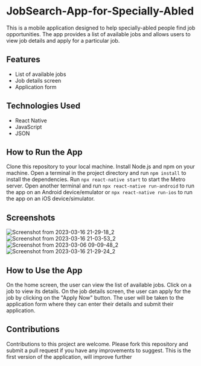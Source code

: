 # JobSearch-App-for-Specially-Abled

This is a mobile application designed to help specially-abled people find job opportunities. The app provides a list of available jobs and allows users to view job details and apply for a particular job.

## Features
* List of available jobs
* Job details screen
* Application form

## Technologies Used
* React Native
* JavaScript
* JSON

## How to Run the App
Clone this repository to your local machine.
Install Node.js and npm on your machine.
Open a terminal in the project directory and run `npm install` to install the dependencies.
Run `npx react-native start` to start the Metro server.
Open another terminal and run `npx react-native run-android` to run the app on an Android device/emulator or `npx react-native run-ios` to run the app on an iOS device/simulator.

## Screenshots
![Screenshot from 2023-03-16 21-29-18_2](https://user-images.githubusercontent.com/126863610/225797582-d207c07a-63e0-4741-89a0-6451aa17ed0f.png)
![Screenshot from 2023-03-16 21-03-53_2](https://user-images.githubusercontent.com/126863610/225797586-389782b0-99ab-452f-ace1-f04a913995f6.png)
![Screenshot from 2023-03-06 09-09-48_2](https://user-images.githubusercontent.com/126863610/225797588-8c6a6643-623e-4118-aba6-9abb736ba6b3.png)
![Screenshot from 2023-03-16 21-29-24_2](https://user-images.githubusercontent.com/126863610/225797589-ed75d034-a123-4aa6-8f48-d0e30717a183.png)

## How to Use the App
On the home screen, the user can view the list of available jobs.
Click on a job to view its details.
On the job details screen, the user can apply for the job by clicking on the "Apply Now" button.
The user will be taken to the application form where they can enter their details and submit their application.

## Contributions
Contributions to this project are welcome. Please fork this repository and submit a pull request if you have any improvements to suggest. This is the first version of the application, will improve further
